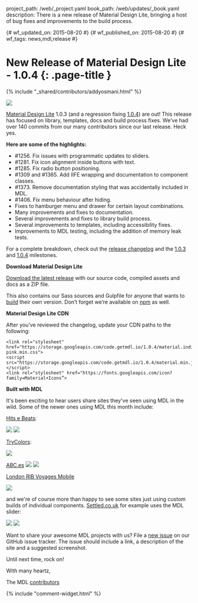 project_path: /web/_project.yaml
book_path: /web/updates/_book.yaml
description: There is a new release of Material Design Lite, bringing a host of bug fixes and improvements to the build process.

{# wf_updated_on: 2015-08-20 #}
{# wf_published_on: 2015-08-20 #}
{# wf_tags: news,mdl,release #}

# New Release of Material Design Lite - 1.0.4 {: .page-title }

{% include "_shared/contributors/addyosmani.html" %}


![](/web/updates/images/2015-08-21-new-mdl-release/mdlsite.jpg)

[Material Design Lite](http://getmdl.io) 1.0.3 (and a regression fixing [1.0.4](https://github.com/google/material-design-lite/releases/tag/v1.0.4)) are out! This release has focused on library, templates, docs and build process fixes. We’ve had over 140 commits from our many contributors since our last release. Heck yes.

**Here are some of the highlights:**

- \#1256. Fix issues with programmatic updates to sliders.
- \#1281. Fix icon alignment inside buttons with text.
- \#1285. Fix radio button positioning.
- \#1309 and \#1365. Add IIFE wrapping and documentation to component classes.
- \#1373. Remove documentation styling that was accidentally included in MDL.
- \#1406. Fix menu behaviour after hiding.
- Fixes to hamburger menu and drawer for certain layout combinations.
- Many improvements and fixes to documentation.
- Several improvements and fixes to library build process.
- Several improvements to templates, including accessibility fixes.
- Improvements to MDL testing, including the addition of memory leak tests.

For a complete breakdown, check out the [release changelog](https://github.com/google/material-design-lite/compare/379151006ff7c6f482c8c1d539c544666f66894c...1340d2c20b34725393df1e35c0458df698202d5d) and the [1.0.3](https://github.com/google/material-design-lite/issues?q=milestone%3A1.0.3+is%3Aclosed) and [1.0.4](https://github.com/google/material-design-lite/milestones/1.0.4) milestones.

**Download Material Design Lite**

[Download the latest release](https://storage.googleapis.com/code.getmdl.io/1.0.4/mdl.zip) with our source code, compiled assets and docs as a ZIP file.

This also contains our Sass sources and Gulpfile for anyone that wants to [build](https://github.com/google/material-design-lite#build) their own version. Don’t forget we’re
available on [npm](https://npmjs.org/package/material-design-lite) as well.

**Material Design Lite CDN**

After you’ve reviewed the changelog, update your CDN paths to the following:


    <link rel="stylesheet" href="https://storage.googleapis.com/code.getmdl.io/1.0.4/material.indigo-pink.min.css">
    <script src="https://storage.googleapis.com/code.getmdl.io/1.0.4/material.min.js"></script>
    <link rel="stylesheet" href="https://fonts.googleapis.com/icon?family=Material+Icons”>
    

**Built with MDL**

It's been exciting to hear users share sites they've seen using MDL in the wild. Some of the newer ones using MDL this month include:

[Hits e Beats](http://www.hitsebeats.info/):

![](/web/updates/images/2015-08-21-new-mdl-release/hits-e-beats-1.jpg)
![](/web/updates/images/2015-08-21-new-mdl-release/hits-e-beats-2.jpg)

[TryColors](http://trycolors.com/):

![](/web/updates/images/2015-08-21-new-mdl-release/trycolors.jpg)

[ABC.es](http://www.abc.es/gasolineras/)
![](/web/updates/images/2015-08-21-new-mdl-release/abc-es-1.jpg)
![](/web/updates/images/2015-08-21-new-mdl-release/abc-es-2.jpg)

[London RIB Voyages Mobile](http://www.londonribvoyages.com/mobile/)

![](/web/updates/images/2015-08-21-new-mdl-release/rib.jpg)

and we're of course more than happy to see some sites just using custom builds of individual components. [Settled.co.uk](http://settled.co.uk) for example uses the MDL slider:

![](/web/updates/images/2015-08-21-new-mdl-release/settled.jpg)
![](/web/updates/images/2015-08-21-new-mdl-release/slider.png)

Want to share your awesome MDL projects with us? File a [new issue](https://github.com/Google/material-design-lite/issues/new?title=Site%20Showcase%20Request&body=Please%20include:%0A*%20Description%0A*%20Primary%20Link%0A*%20Screenshot) on our GitHub issue tracker. The issue should include a link, a description of the site and a suggested screenshot.

Until next time, rock on!

With many heartz,

The MDL [contributors](https://github.com/google/material-design-lite/graphs/contributors)


{% include "comment-widget.html" %}
